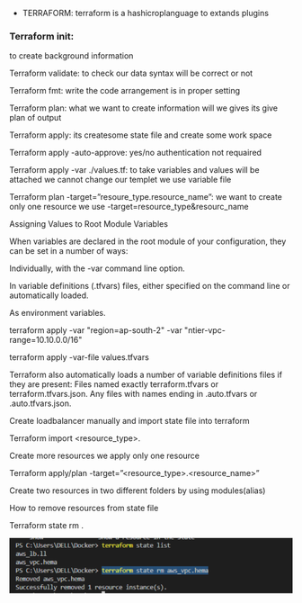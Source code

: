 * TERRAFORM: terraform is a hashicroplanguage to extands plugins


### Terraform  init: 
to create background information

Terraform validate: to check our data syntax will be correct or not

Terraform fmt: write the code  arrangement is in proper setting 

Terraform plan: what we want to create information will we gives its give plan of output

Terraform apply: its createsome state file and create some work space

Terraform apply -auto-approve: yes/no authentication not requaired

Terraform apply -var ./values.tf:  to take variables and values will be 
 attached we cannot change our templet we use variable file

Terraform plan -target=”resoure_type.resource_name”:  we want to create only one resource we use -target=resource_type&resourc_name

Assigning Values to Root Module Variables

When variables are declared in the root module of your configuration, they can be set in a number of ways:

Individually, with the -var command line option.

In variable definitions (.tfvars) files, either specified on the command line or automatically loaded.

As environment variables.

terraform apply -var "region=ap-south-2" -var "ntier-vpc-range=10.10.0.0/16"

terraform apply -var-file values.tfvars

Terraform also automatically loads a number of variable definitions files if they are present: Files named exactly terraform.tfvars or terraform.tfvars.json. Any files with names ending in .auto.tfvars or .auto.tfvars.json.

  Create loadbalancer manually and import state file into terraform

Terraform import <resource_type>.<resource id>

Create more resources we apply only one resource 

Terraform apply/plan -target=”<resource_type>.<resource_name>” 

Create  two resources in two different folders by using modules(alias)

How to remove resources from state file

Terraform state rm <resourcetype>.<resourcename>

![images](./Images/1.png)
